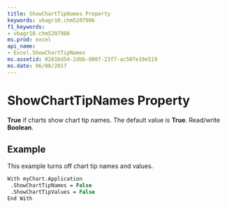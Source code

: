 ```yaml
---
title: ShowChartTipNames Property
keywords: vbagr10.chm5207986
f1_keywords:
- vbagr10.chm5207986
ms.prod: excel
api_name:
- Excel.ShowChartTipNames
ms.assetid: 0281bd54-2dbb-086f-23f7-ac507e19e519
ms.date: 06/08/2017
---
```



# ShowChartTipNames Property

 **True** if charts show chart tip names. The default value is **True**. Read/write **Boolean**.


## Example

This example turns off chart tip names and values.


```vb
With myChart.Application 
 .ShowChartTipNames = False 
 .ShowChartTipValues = False 
End With
```



